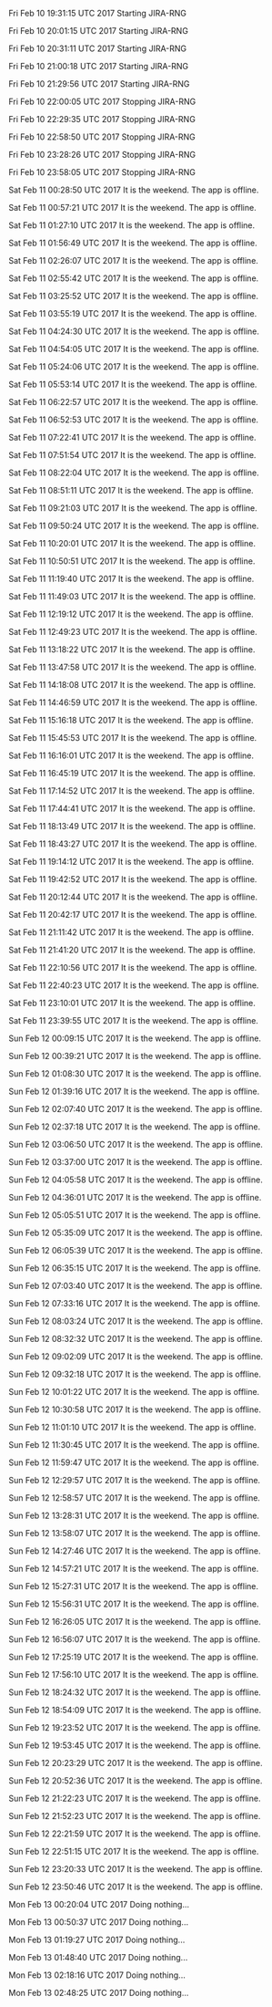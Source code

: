 
Fri Feb 10 19:31:15 UTC 2017 Starting JIRA-RNG

Fri Feb 10 20:01:15 UTC 2017 Starting JIRA-RNG

Fri Feb 10 20:31:11 UTC 2017 Starting JIRA-RNG

Fri Feb 10 21:00:18 UTC 2017 Starting JIRA-RNG

Fri Feb 10 21:29:56 UTC 2017 Starting JIRA-RNG

Fri Feb 10 22:00:05 UTC 2017 Stopping JIRA-RNG

Fri Feb 10 22:29:35 UTC 2017 Stopping JIRA-RNG

Fri Feb 10 22:58:50 UTC 2017 Stopping JIRA-RNG

Fri Feb 10 23:28:26 UTC 2017 Stopping JIRA-RNG

Fri Feb 10 23:58:05 UTC 2017 Stopping JIRA-RNG

Sat Feb 11 00:28:50 UTC 2017 It is the weekend. The app is offline.

Sat Feb 11 00:57:21 UTC 2017 It is the weekend. The app is offline.

Sat Feb 11 01:27:10 UTC 2017 It is the weekend. The app is offline.

Sat Feb 11 01:56:49 UTC 2017 It is the weekend. The app is offline.

Sat Feb 11 02:26:07 UTC 2017 It is the weekend. The app is offline.

Sat Feb 11 02:55:42 UTC 2017 It is the weekend. The app is offline.

Sat Feb 11 03:25:52 UTC 2017 It is the weekend. The app is offline.

Sat Feb 11 03:55:19 UTC 2017 It is the weekend. The app is offline.

Sat Feb 11 04:24:30 UTC 2017 It is the weekend. The app is offline.

Sat Feb 11 04:54:05 UTC 2017 It is the weekend. The app is offline.

Sat Feb 11 05:24:06 UTC 2017 It is the weekend. The app is offline.

Sat Feb 11 05:53:14 UTC 2017 It is the weekend. The app is offline.

Sat Feb 11 06:22:57 UTC 2017 It is the weekend. The app is offline.

Sat Feb 11 06:52:53 UTC 2017 It is the weekend. The app is offline.

Sat Feb 11 07:22:41 UTC 2017 It is the weekend. The app is offline.

Sat Feb 11 07:51:54 UTC 2017 It is the weekend. The app is offline.

Sat Feb 11 08:22:04 UTC 2017 It is the weekend. The app is offline.

Sat Feb 11 08:51:11 UTC 2017 It is the weekend. The app is offline.

Sat Feb 11 09:21:03 UTC 2017 It is the weekend. The app is offline.

Sat Feb 11 09:50:24 UTC 2017 It is the weekend. The app is offline.

Sat Feb 11 10:20:01 UTC 2017 It is the weekend. The app is offline.

Sat Feb 11 10:50:51 UTC 2017 It is the weekend. The app is offline.

Sat Feb 11 11:19:40 UTC 2017 It is the weekend. The app is offline.

Sat Feb 11 11:49:03 UTC 2017 It is the weekend. The app is offline.

Sat Feb 11 12:19:12 UTC 2017 It is the weekend. The app is offline.

Sat Feb 11 12:49:23 UTC 2017 It is the weekend. The app is offline.

Sat Feb 11 13:18:22 UTC 2017 It is the weekend. The app is offline.

Sat Feb 11 13:47:58 UTC 2017 It is the weekend. The app is offline.

Sat Feb 11 14:18:08 UTC 2017 It is the weekend. The app is offline.

Sat Feb 11 14:46:59 UTC 2017 It is the weekend. The app is offline.

Sat Feb 11 15:16:18 UTC 2017 It is the weekend. The app is offline.

Sat Feb 11 15:45:53 UTC 2017 It is the weekend. The app is offline.

Sat Feb 11 16:16:01 UTC 2017 It is the weekend. The app is offline.

Sat Feb 11 16:45:19 UTC 2017 It is the weekend. The app is offline.

Sat Feb 11 17:14:52 UTC 2017 It is the weekend. The app is offline.

Sat Feb 11 17:44:41 UTC 2017 It is the weekend. The app is offline.

Sat Feb 11 18:13:49 UTC 2017 It is the weekend. The app is offline.

Sat Feb 11 18:43:27 UTC 2017 It is the weekend. The app is offline.

Sat Feb 11 19:14:12 UTC 2017 It is the weekend. The app is offline.

Sat Feb 11 19:42:52 UTC 2017 It is the weekend. The app is offline.

Sat Feb 11 20:12:44 UTC 2017 It is the weekend. The app is offline.

Sat Feb 11 20:42:17 UTC 2017 It is the weekend. The app is offline.

Sat Feb 11 21:11:42 UTC 2017 It is the weekend. The app is offline.

Sat Feb 11 21:41:20 UTC 2017 It is the weekend. The app is offline.

Sat Feb 11 22:10:56 UTC 2017 It is the weekend. The app is offline.

Sat Feb 11 22:40:23 UTC 2017 It is the weekend. The app is offline.

Sat Feb 11 23:10:01 UTC 2017 It is the weekend. The app is offline.

Sat Feb 11 23:39:55 UTC 2017 It is the weekend. The app is offline.

Sun Feb 12 00:09:15 UTC 2017 It is the weekend. The app is offline.

Sun Feb 12 00:39:21 UTC 2017 It is the weekend. The app is offline.

Sun Feb 12 01:08:30 UTC 2017 It is the weekend. The app is offline.

Sun Feb 12 01:39:16 UTC 2017 It is the weekend. The app is offline.

Sun Feb 12 02:07:40 UTC 2017 It is the weekend. The app is offline.

Sun Feb 12 02:37:18 UTC 2017 It is the weekend. The app is offline.

Sun Feb 12 03:06:50 UTC 2017 It is the weekend. The app is offline.

Sun Feb 12 03:37:00 UTC 2017 It is the weekend. The app is offline.

Sun Feb 12 04:05:58 UTC 2017 It is the weekend. The app is offline.

Sun Feb 12 04:36:01 UTC 2017 It is the weekend. The app is offline.

Sun Feb 12 05:05:51 UTC 2017 It is the weekend. The app is offline.

Sun Feb 12 05:35:09 UTC 2017 It is the weekend. The app is offline.

Sun Feb 12 06:05:39 UTC 2017 It is the weekend. The app is offline.

Sun Feb 12 06:35:15 UTC 2017 It is the weekend. The app is offline.

Sun Feb 12 07:03:40 UTC 2017 It is the weekend. The app is offline.

Sun Feb 12 07:33:16 UTC 2017 It is the weekend. The app is offline.

Sun Feb 12 08:03:24 UTC 2017 It is the weekend. The app is offline.

Sun Feb 12 08:32:32 UTC 2017 It is the weekend. The app is offline.

Sun Feb 12 09:02:09 UTC 2017 It is the weekend. The app is offline.

Sun Feb 12 09:32:18 UTC 2017 It is the weekend. The app is offline.

Sun Feb 12 10:01:22 UTC 2017 It is the weekend. The app is offline.

Sun Feb 12 10:30:58 UTC 2017 It is the weekend. The app is offline.

Sun Feb 12 11:01:10 UTC 2017 It is the weekend. The app is offline.

Sun Feb 12 11:30:45 UTC 2017 It is the weekend. The app is offline.

Sun Feb 12 11:59:47 UTC 2017 It is the weekend. The app is offline.

Sun Feb 12 12:29:57 UTC 2017 It is the weekend. The app is offline.

Sun Feb 12 12:58:57 UTC 2017 It is the weekend. The app is offline.

Sun Feb 12 13:28:31 UTC 2017 It is the weekend. The app is offline.

Sun Feb 12 13:58:07 UTC 2017 It is the weekend. The app is offline.

Sun Feb 12 14:27:46 UTC 2017 It is the weekend. The app is offline.

Sun Feb 12 14:57:21 UTC 2017 It is the weekend. The app is offline.

Sun Feb 12 15:27:31 UTC 2017 It is the weekend. The app is offline.

Sun Feb 12 15:56:31 UTC 2017 It is the weekend. The app is offline.

Sun Feb 12 16:26:05 UTC 2017 It is the weekend. The app is offline.

Sun Feb 12 16:56:07 UTC 2017 It is the weekend. The app is offline.

Sun Feb 12 17:25:19 UTC 2017 It is the weekend. The app is offline.

Sun Feb 12 17:56:10 UTC 2017 It is the weekend. The app is offline.

Sun Feb 12 18:24:32 UTC 2017 It is the weekend. The app is offline.

Sun Feb 12 18:54:09 UTC 2017 It is the weekend. The app is offline.

Sun Feb 12 19:23:52 UTC 2017 It is the weekend. The app is offline.

Sun Feb 12 19:53:45 UTC 2017 It is the weekend. The app is offline.

Sun Feb 12 20:23:29 UTC 2017 It is the weekend. The app is offline.

Sun Feb 12 20:52:36 UTC 2017 It is the weekend. The app is offline.

Sun Feb 12 21:22:23 UTC 2017 It is the weekend. The app is offline.

Sun Feb 12 21:52:23 UTC 2017 It is the weekend. The app is offline.

Sun Feb 12 22:21:59 UTC 2017 It is the weekend. The app is offline.

Sun Feb 12 22:51:15 UTC 2017 It is the weekend. The app is offline.

Sun Feb 12 23:20:33 UTC 2017 It is the weekend. The app is offline.

Sun Feb 12 23:50:46 UTC 2017 It is the weekend. The app is offline.

Mon Feb 13 00:20:04 UTC 2017 Doing nothing...

Mon Feb 13 00:50:37 UTC 2017 Doing nothing...

Mon Feb 13 01:19:27 UTC 2017 Doing nothing...

Mon Feb 13 01:48:40 UTC 2017 Doing nothing...

Mon Feb 13 02:18:16 UTC 2017 Doing nothing...

Mon Feb 13 02:48:25 UTC 2017 Doing nothing...

